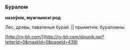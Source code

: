 ### Буралом
**назоўнік, мужчынскі род**

Лес, дрэвы, паваленыя бурай. || прыметнік: бураломны.

<a rel="author">[http://rv-blr.com/](http://rv-blr.com/slounik.jsp?letterId=0&maskId=0&pageId=439)</a>

